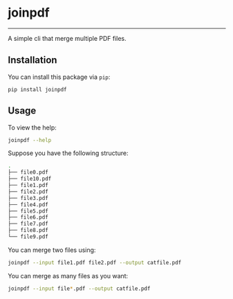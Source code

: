 # joinpdf
---

A simple cli that merge multiple PDF files.

## Installation

You can install this package via `pip`:

```shell
pip install joinpdf
```

## Usage

To view the help:

```sh
joinpdf --help
```

Suppose you have the following structure:

```sh
.
├── file0.pdf
├── file10.pdf
├── file1.pdf
├── file2.pdf
├── file3.pdf
├── file4.pdf
├── file5.pdf
├── file6.pdf
├── file7.pdf
├── file8.pdf
└── file9.pdf
```

You can merge two files using:

```sh
joinpdf --input file1.pdf file2.pdf --output catfile.pdf
```

You can merge as many files as you want:

```sh
joinpdf --input file*.pdf --output catfile.pdf
```
